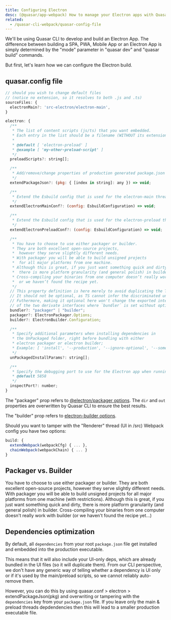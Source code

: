 ```yaml
---
title: Configuring Electron
desc: (@quasar/app-webpack) How to manage your Electron apps with Quasar CLI.
related:
  - /quasar-cli-webpack/quasar-config-file
---
```

We'll be using Quasar CLI to develop and build an Electron App. The difference between building a SPA, PWA, Mobile App or an Electron App is simply determined by the "mode" parameter in "quasar dev" and "quasar build" commands.

But first, let's learn how we can configure the Electron build.

## quasar.config file

```js /quasar.config file > sourceFiles
// should you wish to change default files
// (notice no extension, so it resolves to both .js and .ts)
sourceFiles: {
  electronMain?: 'src-electron/electron-main',
}
```

```js /quasar.config file > electron
electron: {
  /**
   * The list of content scripts (js/ts) that you want embedded.
   * Each entry in the list should be a filename (WITHOUT its extension) from /src-electron/
   *
   * @default [ 'electron-preload' ]
   * @example [ 'my-other-preload-script' ]
   */
  preloadScripts?: string[];

  /**
   * Add/remove/change properties of production generated package.json
   */
  extendPackageJson?: (pkg: { [index in string]: any }) => void;

  /**
   * Extend the Esbuild config that is used for the electron-main thread
   */
  extendElectronMainConf?: (config: EsbuildConfiguration) => void;

  /**
   * Extend the Esbuild config that is used for the electron-preload thread
   */
  extendElectronPreloadConf?: (config: EsbuildConfiguration) => void;

  /**
   * You have to choose to use either packager or builder.
   * They are both excellent open-source projects,
   *  however they serve slightly different needs.
   * With packager you will be able to build unsigned projects
   *  for all major platforms from one machine.
   * Although this is great, if you just want something quick and dirty,
   *  there is more platform granularity (and general polish) in builder.
   * Cross-compiling your binaries from one computer doesn’t really work with builder,
   *  or we haven’t found the recipe yet.
   */
  // This property definition is here merely to avoid duplicating the TSDoc
  // It should not be optional, as TS cannot infer the discriminated union based on the absence of a field
  // Futhermore, making it optional here won't change the exported interface which is the union
  // of the two derivate interfaces where `bundler` is set without optionality
  bundler?: "packager" | "builder";
  packager?: ElectronPackager.Options;
  builder?: ElectronBuilder.Configuration;

  /**
   * Specify additional parameters when installing dependencies in
   * the UnPackaged folder, right before bundling with either
   * electron packager or electron builder;
   * Example: [ 'install', '--production', '--ignore-optional', '--some-other-param' ]
   */
  unPackagedInstallParams?: string[];

  /**
   * Specify the debugging port to use for the Electron app when running in development mode
   * @default 5858
   */
  inspectPort?: number;
}
```

The "packager" prop refers to [@electron/packager options](https://electron.github.io/packager/main/). The `dir` and `out` properties are overwritten by Quasar CLI to ensure the best results.

The "builder" prop refers to [electron-builder options](https://www.electron.build/configuration/configuration).

Should you want to tamper with the "Renderer" thread (UI in /src) Webpack config you have two options:

```js /quasar.config file
build: {
  extendWebpack(webpackCfg) { ... },
  chainWebpack(webpackChain) { ... }
}
```

## Packager vs. Builder
You have to choose to use either packager or builder. They are both excellent open-source projects, however they serve slightly different needs. With packager you will be able to build unsigned projects for all major platforms from one machine (with restrictions). Although this is great, if you just want something quick and dirty, there is more platform granularity (and general polish) in builder. Cross-compiling your binaries from one computer doesn't really work with builder (or we haven't found the recipe yet...)

## Dependencies optimization
By default, all `dependencies` from your root `package.json` file get installed and embedded into the production executable.

This means that it will also include your UI-only deps, which are already bundled in the UI files (so it will duplicate them). From our CLI perspective, we don't have any generic way of telling whether a dependency is UI only or if it's used by the main/preload scripts, so we cannot reliably auto-remove them.

However, you can do this by using quasar.conf > electron > extendPackageJson(pkg) and overwriting or tampering with the `dependencies` key from your `package.json` file. If you leave only the main & preload threads depdendencies then this will lead to a smaller production executable file.
